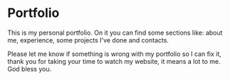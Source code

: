 # Portfolio
This is my personal portfolio. On it you can find some sections like: about me, experience, some projects I've done and contacts.

Please let me know if something is wrong with my portfolio so I can fix it, thank you for taking your time to watch my website, it means a lot to me. God bless you.

